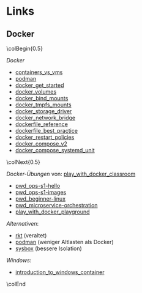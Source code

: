 Links
=====

Docker
------

\colBegin{0.5}

*Docker*

[containers_vs_vms]: https://www.redhat.com/en/topics/containers/containers-vs-vms
[podman]: https://podman.io/
[docker_get_started]: https://docs.docker.com/get-started/overview/
[container_wording]: https://www.tutorialworks.com/difference-docker-containerd-runc-crio-oci/
[docker_volumes]: https://docs.docker.com/storage/volumes/
[docker_bind_mounts]: https://docs.docker.com/storage/bind-mounts/
[docker_tmpfs_mounts]: https://docs.docker.com/storage/tmpfs/
[docker_storage_driver]: https://docs.docker.com/storage/storagedriver/
[docker_network_bridge]: https://docs.docker.com/network/network-tutorial-standalone/
[docker_scs]: https://tools.scs.ch/wiki/display/SCSIT/Docker
[dockerfile_reference]: https://docs.docker.com/engine/reference/builder/
[dockerfile_best_practice]: https://docs.docker.com/develop/develop-images/dockerfile_best-practices/
[docker_restart_policies]: https://docs.docker.com/config/containers/start-containers-automatically/
[docker_compose_v2]: https://github.com/docker/compose
[docker_compose_systemd_unit]: https://gist.github.com/mosquito/b23e1c1e5723a7fd9e6568e5cf91180f

* [containers_vs_vms]
* [podman]
* [docker_get_started]
* [docker_volumes]
* [docker_bind_mounts]
* [docker_tmpfs_mounts]
* [docker_storage_driver]
* [docker_network_bridge]
* [dockerfile_reference]
* [dockerfile_best_practice]
* [docker_restart_policies]
* [docker_compose_v2]
* [docker_compose_systemd_unit]

\colNext{0.5}

[play_with_docker_classroom]: https://training.play-with-docker.com/
[pwd_ops-s1-hello]: https://training.play-with-docker.com/ops-s1-hello/
[pwd_ops-s1-images]: https://training.play-with-docker.com/ops-s1-images/
[pwd_beginner-linux]: https://training.play-with-docker.com/beginner-linux/
[pwd_microservice-orchestration]: https://training.play-with-docker.com/microservice-orchestration/
[play_with_docker_playground]: https://labs.play-with-docker.com/

*Docker-Übungen* von: [play_with_docker_classroom]

* [pwd_ops-s1-hello]
* [pwd_ops-s1-images]
* [pwd_beginner-linux]
* [pwd_microservice-orchestration]
* [play_with_docker_playground]

*Alternativen*:

[rkt]: https://github.com/rkt/rkt/
[podman]: https://podman.io/
[sysbox]: https://github.com/nestybox/sysbox

* [rkt] (veraltet)
* [podman] (weniger Altlasten als Docker)
* [sysbox] (bessere Isolation)

*Windows*:

[introduction_to_windows_container]: https://justen.codes/a-short-introduction-to-windows-containers-db5adc0db536

* [introduction_to_windows_container]

\colEnd
